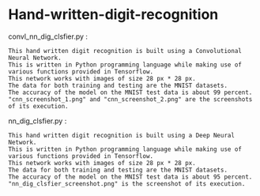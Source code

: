 # Hand-written-digit-recognition

convl_nn_dig_clsfier.py :

    This hand written digit recognition is built using a Convolutional Neural Network. 
    This is written in Python programming language while making use of various functions provided in Tensorflow.
    This network works with images of size 28 px * 28 px.
    The data for both training and testing are the MNIST datasets.
    The accuracy of the model on the MNIST test data is about 99 percent.
    "cnn_screenshot_1.png" and "cnn_screenshot_2.png" are the screenshots of its execution.

nn_dig_clsfier.py :

    This hand written digit recognition is built using a Deep Neural Network. 
    This is written in Python programming language while making use of various functions provided in Tensorflow.
    This network works with images of size 28 px * 28 px.
    The data for both training and testing are the MNIST datasets.
    The accuracy of the model on the MNIST test data is about 95 percent.
    "nn_dig_clsfier_screenshot.png" is the screenshot of its execution.
